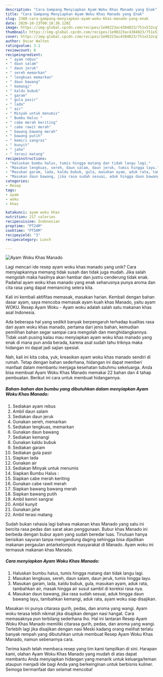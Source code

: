 ```yaml
---
description: "Cara Gampang Menyiapkan Ayam Woku Khas Manado yang Enak"
title: "Cara Gampang Menyiapkan Ayam Woku Khas Manado yang Enak"
slug: 2388-cara-gampang-menyiapkan-ayam-woku-khas-manado-yang-enak
date: 2020-10-23T00:18:38.120Z
image: https://img-global.cpcdn.com/recipes/1e90223ac4384023/751x532cq70/ayam-woku-khas-manado-foto-resep-utama.jpg
thumbnail: https://img-global.cpcdn.com/recipes/1e90223ac4384023/751x532cq70/ayam-woku-khas-manado-foto-resep-utama.jpg
cover: https://img-global.cpcdn.com/recipes/1e90223ac4384023/751x532cq70/ayam-woku-khas-manado-foto-resep-utama.jpg
author: Oscar Walton
ratingvalue: 3.2
reviewcount: 8
recipeingredient:
- " ayam rebus"
- " daun salam"
- " daun jeruk"
- " sereh memarkan"
- " lengkuas memarkan"
- " daun bawang"
- " kemangi"
- " kaldu bubuk"
- " garam"
- " gula pasir"
- " lada"
- " air"
- " Minyak untuk menumis"
- " Bumbu Halus "
- " cabe merah keriting"
- " cabe rawit merah"
- " bawang bawang merah"
- " bawang putih"
- " kemiri sangrai"
- " kunyit"
- " jahe"
- " terasi matang"
recipeinstructions:
- "Haluskan bumbu halus, tumis hingga matang dan tidak langu lagi."
- "Masukan lengkuas, sereh, daun salam, daun jeruk, tumis hingga layu."
- "Masukan garam, lada, kaldu bubuk, gula, masukan ayam, aduk rata, tambahkan air, masak hingga air susut sambil di koreksi rasa nya."
- "Masukan daun bawang, jika rasa sudah sesuai, aduk hingga daun bawang layu, tambahkan kemangi, aduk rata, ayam woku siap disajikan."
categories:
- Resep
tags:
- ayam
- woku
- khas

katakunci: ayam woku khas 
nutrition: 217 calories
recipecuisine: Indonesian
preptime: "PT24M"
cooktime: "PT50M"
recipeyield: "3"
recipecategory: Lunch

---
```



![Ayam Woku Khas Manado](https://img-global.cpcdn.com/recipes/1e90223ac4384023/751x532cq70/ayam-woku-khas-manado-foto-resep-utama.jpg)

Lagi mencari ide resep ayam woku khas manado yang unik? Cara menyiapkannya memang tidak susah dan tidak juga mudah. Jika salah mengolah maka hasilnya akan hambar dan justru cenderung tidak enak. Padahal ayam woku khas manado yang enak seharusnya punya aroma dan cita rasa yang dapat memancing selera kita.

Kali ini kembali aktifitas memasak, masakan harian. Kembali dengan bahan dasar ayam, saya mencoba memasak ayam kuah khas Manado, yaitu ayam WOKU. Resep Ayam Woku - Ayam woku adalah salah satu makanan khas asal Indonesia.

Ada beberapa hal yang sedikit banyak berpengaruh terhadap kualitas rasa dari ayam woku khas manado, pertama dari jenis bahan, kemudian pemilihan bahan segar sampai cara mengolah dan menghidangkannya. Tidak usah pusing kalau mau menyiapkan ayam woku khas manado yang enak di mana pun anda berada, karena asal sudah tahu triknya maka hidangan ini dapat jadi sajian spesial.


Nah, kali ini kita coba, yuk, kreasikan ayam woku khas manado sendiri di rumah. Tetap dengan bahan sederhana, hidangan ini dapat memberi manfaat dalam membantu menjaga kesehatan tubuhmu sekeluarga. Anda bisa membuat Ayam Woku Khas Manado memakai 22 bahan dan 4 tahap pembuatan. Berikut ini cara untuk membuat hidangannya.

<!--inarticleads1-->

##### Bahan-bahan dan bumbu yang dibutuhkan dalam menyiapkan Ayam Woku Khas Manado:

1. Sediakan  ayam rebus
1. Ambil  daun salam
1. Sediakan  daun jeruk
1. Gunakan  sereh, memarkan
1. Sediakan  lengkuas, memarkan
1. Gunakan  daun bawang
1. Sediakan  kemangi
1. Gunakan  kaldu bubuk
1. Sediakan  garam
1. Sediakan  gula pasir
1. Siapkan  lada
1. Gunakan  air
1. Sediakan  Minyak untuk menumis
1. Siapkan  Bumbu Halus :
1. Siapkan  cabe merah keriting
1. Gunakan  cabe rawit merah
1. Siapkan  bawang bawang merah
1. Siapkan  bawang putih
1. Ambil  kemiri sangrai
1. Ambil  kunyit
1. Gunakan  jahe
1. Ambil  terasi matang


Sudah bukan rahasia lagi bahwa makanan khas Manado yang satu ini bercita rasa pedas dan sarat akan penggunaan. Bubur khas Manado ini berbeda dengan bubur ayam yang sudah beredar luas. Tinutuan hanya berisikan sayuran tanpa mengandung daging sehingga bisa dijadikan makanan pergaulan antarkelompok masyarakat di Manado. Ayam woku ini termasuk makanan khas Manado. 

<!--inarticleads2-->

##### Cara menyiapkan Ayam Woku Khas Manado:

1. Haluskan bumbu halus, tumis hingga matang dan tidak langu lagi.
1. Masukan lengkuas, sereh, daun salam, daun jeruk, tumis hingga layu.
1. Masukan garam, lada, kaldu bubuk, gula, masukan ayam, aduk rata, tambahkan air, masak hingga air susut sambil di koreksi rasa nya.
1. Masukan daun bawang, jika rasa sudah sesuai, aduk hingga daun bawang layu, tambahkan kemangi, aduk rata, ayam woku siap disajikan.


Masakan ini punya citarasa gurih, pedas, dan aroma yang wangi. Ayam woku terasa lebih nikmat jika disajikan dengan nasi hangat. Cara memasaknya pun terbilang sederhana lho. Hal ini lantaran Resep Ayam Woku Khas Manado memiliki citarasa gurih, pedas, dan aroma yang wangi. Terlebih lagi jika disajikan dengan nasi Meski kadang orang melihat terlalu banyak rempah yang dibutuhkan untuk membuat Resep Ayam Woku Khas Manado, namun sebenarnya cara. 

Terima kasih telah membaca resep yang tim kami tampilkan di sini. Harapan kami, olahan Ayam Woku Khas Manado yang mudah di atas dapat membantu Anda menyiapkan hidangan yang menarik untuk keluarga/teman ataupun menjadi ide bagi Anda yang berkeinginan untuk berbisnis kuliner. Semoga bermanfaat dan selamat mencoba!
